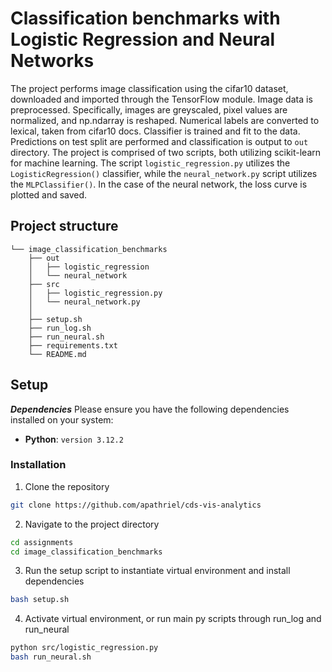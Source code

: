 # Classification benchmarks with Logistic Regression and Neural Networks

The project performs image classification using the cifar10 dataset, downloaded and imported through the TensorFlow module. Image data is preprocessed. Specifically, images are greyscaled, pixel values are normalized, and np.ndarray is reshaped. Numerical labels are converted to lexical, taken from cifar10 docs. Classifier is trained and fit to the data. Predictions on test split are performed and classification is output to `out` directory. The project is comprised of two scripts, both utilizing scikit-learn for machine learning. The script `logistic_regression.py` utilizes the `LogisticRegression()` classifier, while the `neural_network.py` script utilizes the `MLPClassifier()`. In the case of the neural network, the loss curve is plotted and saved.

## Project structure
```
└── image_classification_benchmarks
	├── out
	│   ├── logistic_regression
	│   └── neural_network
	├── src
	│   ├── logistic_regression.py
   	│   └── neural_network.py
	│
	├── setup.sh
	├── run_log.sh
	├── run_neural.sh
	├── requirements.txt
	└── README.md
```

## Setup
***Dependencies***
Please ensure you have the following dependencies installed on your system:
- **Python**: `version 3.12.2`

### Installation
1. Clone the repository
```sh
git clone https://github.com/apathriel/cds-vis-analytics
```
2. Navigate to the project directory
```sh
cd assignments
cd image_classification_benchmarks
```
3. Run the setup script to instantiate virtual environment and install dependencies
``` sh
bash setup.sh
```
4. Activate virtual environment, or run main py scripts through run_log and run_neural
```sh
python src/logistic_regression.py
bash run_neural.sh
```
